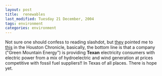 ```yaml
---
layout: post
title:  renewables 
last_modified: Tuesday 21 December, 2004
tags: environment
categories: environment
---
```


Not sure one should confess to reading slashdot, but [they](http://slashdot.org/article.pl?sid=04/12/10/1751253&amp;from=rss)
pointed me to [this](http://www.chron.com/cs/CDA/ssistory.mpl/business/2938859) in the Houston Chronicle, basically, the bottom line is that a company ("Green Mountain Energy") is providing **Texan** electricity consumers with electric power from a mix of hydroelectric and wind generation at prices competitive with fossil fuel suppliers!! In Texas of all places. There is hope yet.